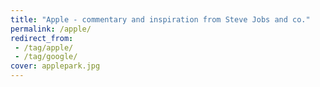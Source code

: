 ```yaml
---
title: "Apple - commentary and inspiration from Steve Jobs and co."
permalink: /apple/
redirect_from:
 - /tag/apple/
 - /tag/google/
cover: applepark.jpg
---
```

